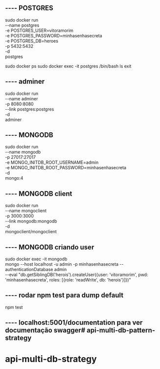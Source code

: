 ## ---- POSTGRES
sudo docker run \
  --name postgres \
  -e POSTGRES_USER=vitoramorim \
  -e POSTGRES_PASSWORD=minhasenhasecreta \
  -e POSTGRES_DB=heroes \
  -p 5432:5432 \
  -d \
  postgres

sudo docker ps
sudo docker exec -it postgres /bin/bash
ls
exit

## ---- adminer

sudo docker run \
  --name adminer \
  -p 8080:8080 \
  --link postgres:postgres \
  -d \
  adminer

## ---- MONGODB
sudo docker run \
  --name mongodb \
  -p 27017:27017 \
  -e MONGO_INITDB_ROOT_USERNAME=admin \
  -e MONGO_INITDB_ROOT_PASSWORD=minhasenhasecreta \
  -d \
  mongo:4

## ---- MONGODB client
sudo docker run \
  --name mongoclient \
  -p 3000:3000 \
  --link mongodb:mongodb \
  -d \
  mongoclient/mongoclient

## ---- MONGODB criando user
sudo docker exec -it mongodb \
    mongo --host localhost -u admin -p minhasenhasecreta --authenticationDatabase admin \
    --eval "db.getSiblingDB('herois').createUser({user: 'vitoramorim', pwd: 'minhasenhasecreta', roles: [{role: 'readWrite', db: 'herois'}]})"

## ---- rodar npm test para dump default
npm test

## ---- localhost:5001/documentation para ver documentação swagger# api-multi-db-pattern-strategy
# api-multi-db-strategy
